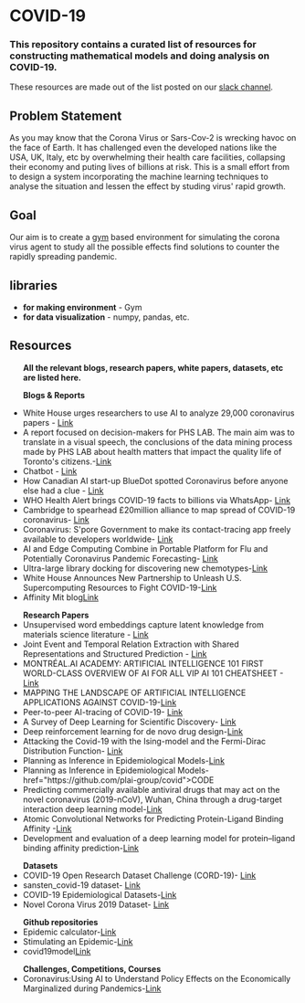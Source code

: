 # COVID-19
### This repository contains a curated list of resources for constructing mathematical models and doing analysis on COVID-19.

These resources are made out of the list posted on our [slack channel](https://www.linkedin.com/feed/update/urn:li:activity:6652004847895793664/).

## Problem Statement

As you may know that the Corona Virus or Sars-Cov-2 is wrecking havoc on the face of Earth. It has challenged even the developed nations like the USA, UK, Italy, etc by overwhelming their health care facilities, collapsing their economy and puting lives of billions at risk. This is a small effort from to design a system incorporating the machine learning techniques to analyse the situation and lessen the effect by studing virus' rapid growth.

## Goal

Our aim is to create a [gym](https://gym.openai.com/) based environment for simulating the corona virus agent to study all the possible effects find solutions to counter the rapidly spreading pandemic. 

## libraries 

<ul>
<li> <b> for making environment</b> - Gym</li>
  
<li> <b> for data visualization</b> - numpy, pandas, etc.</li>
</ul>

## Resources

<ul>
<b> All the relevant blogs, research papers, white papers, datasets, etc are listed here.</b> <br>
  
<b>Blogs & Reports</b>

<li>White House urges researchers to use AI to analyze 29,000 coronavirus papers - <a href="https://www.reuters.com/article/us-health-coronavirus-tech-research-idUSKBN2133E6">Link</a></li>

  
<li>A report focused on decision-makers for PHS LAB. The main aim was to translate in a visual speech, the conclusions of the data mining process made by PHS LAB about health matters that impact the quality life of Toronto's citizens.-<a href="https://www.behance.net/gallery/74360365/Health-report-of-Toronto-neighborhoods">Link</a></li>


<li>Chatbot - <a href="https://covid19.dialogue.co/?lng=en#/info">Link</a></li>


<li> How Canadian AI start-up BlueDot spotted Coronavirus before anyone else had a clue - <a href="https://diginomica.com/how-canadian-ai-start-bluedot-spotted-coronavirus-anyone-else-had-clue">Link</a></li>


<li> WHO Health Alert brings COVID-19 facts to billions via WhatsApp- <a href="https://www.who.int/news-room/feature-stories/detail/who-health-alert-brings-covid-19-facts-to-billions-via-whatsapp">Link</a></li>


<li>Cambridge to spearhead £20million alliance to map spread of COVID-19 coronavirus- <a href= "https://www.cam.ac.uk/research/news/cambridge-to-spearhead-ps20million-alliance-to-map-spread-of-covid-19-coronavirus?utm_campaign=research&utm_medium=social&utm_source=linkedin&utm_content=1584953090">Link</a></li>


<li>Coronavirus: S'pore Government to make its contact-tracing app freely available to developers worldwide- <a href="https://www.straitstimes.com/singapore/coronavirus-spore-government-to-make-its-contact-tracing-app-freely-available-to">Link</a></li>


<li>AI and Edge Computing Combine in Portable Platform for Flu and Potentially Coronavirus Pandemic Forecasting- <a href="https://www.genengnews.com/news/ai-and-edge-computing-combine-in-portable-platform-for-flu-and-potentially-coronavirus-forecasting/">Link</a></li>

<li>Ultra-large library docking for discovering new chemotypes-<a href="https://www.ncbi.nlm.nih.gov/pmc/articles/PMC6383769/">Link</a></li>


<li>White House Announces New Partnership to Unleash U.S. Supercomputing Resources to Fight COVID-19-<a href="https://www.whitehouse.gov/briefings-statements/white-house-announces-new-partnership-unleash-u-s-supercomputing-resources-fight-covid-19/">Link</a></li>


<li>Affinity Mit blog<a href="https://affinity.mit.edu/">Link</a></li>

</ul>
  
  
<ul>
<b>Research Papers</b>  
<li> Unsupervised word embeddings capture latent knowledge from materials science literature - <a href="https://perssongroup.lbl.gov/papers/dagdelen-2019-word-embeddings.pdf">Link</a></li>
  
<li>Joint Event and Temporal Relation Extraction with Shared Representations and Structured Prediction - <a href="https://arxiv.org/pdf/1909.05360.pdf">Link</a></li>

<li>MONTRÉAL.AI ACADEMY: ARTIFICIAL INTELLIGENCE 101 FIRST WORLD-CLASS OVERVIEW OF AI FOR ALL
VIP AI 101 CHEATSHEET - <a href="www.montreal.ai/ai4all.pdf">Link</a></li>

<li>MAPPING THE LANDSCAPE OF ARTIFICIAL INTELLIGENCE APPLICATIONS AGAINST COVID-19-<a href="https://drive.google.com/file/d/1vDcb6HeS-hufNgqH0dDhIEGjuJpnnkzT/view">Link</a></li>

<li>Peer-to-peer AI-tracing of COVID-19- <a href= "https://yoshuabengio.org/2020/03/23/peer-to-peer-ai-tracing-of-covid-19/">Link</a></li>

<li>A Survey of Deep Learning for Scientific Discovery- <a href="https://arxiv.org/abs/2003.11755">Link</a></li>

<li>Deep reinforcement learning for de novo drug design-<a href="https://advances.sciencemag.org/content/4/7/eaap7885">Link</a></li>

<li>Attacking the Covid-19 with the Ising-model and the Fermi-Dirac Distribution Function- <a href="https://arxiv.org/abs/2003.11860">Link</a></li>

<li>Planning as Inference in Epidemiological Models-<a href="https://arxiv.org/abs/2003.13221">Link</a></li>
<li>Planning as Inference in Epidemiological Models-<a> href="https://github.com/plai-group/covid">CODE</a></li>

<li>Predicting commercially available antiviral drugs that may act on the novel coronavirus (2019-nCoV), Wuhan, China through a drug-target interaction deep learning model-<a href="https://www.biorxiv.org/content/10.1101/2020.01.31.929547v1">Link</a></li> 

<li>Atomic Convolutional Networks for Predicting Protein-Ligand Binding Affinity -<a href="https://arxiv.org/abs/1703.10603">Link</a></li>

<li>Development and evaluation of a deep learning model for protein–ligand binding affinity prediction-<a href="https://www.ncbi.nlm.nih.gov/pmc/articles/PMC6198856/">Link</a></li>

</ul>


<ul>
<b>Datasets</b>
  
<li>COVID-19 Open Research Dataset Challenge (CORD-19)- <a href="https://www.kaggle.com/allen-institute-for-ai/CORD-19-research-challenge">Link</a></li>
  
<li>sansten_covid-19 dataset- <a href="https://drive.google.com/file/d/1egTa2hFNjBYKd8YF92nFAb4se-gj6fwA/view">Link</a></li>

<li>COVID-19 Epidemiological Datasets-<a href="https://sites.google.com/view/data-science-covid-19/data-and-resources">Link</a></li>

<li>Novel Corona Virus 2019 Dataset- <a href="https://www.kaggle.com/sudalairajkumar/novel-corona-virus-2019-dataset/tasks?taskId=508">Link</a></li>

</ul>

<ul>
<b>Github repositories</b>
  
<li>Epidemic calculator-<a href="http://gabgoh.github.io/COVID/index.html">Link</a></li>

<li>Stimulating an Epidemic-<a href="https://www.youtube.com/watch?v=gxAaO2rsdIs&feature=youtu.be">Link</a></li>
  
<li>covid19model<a href="https://github.com/ImperialCollegeLondon/covid19model">Link</a></li>

</ul>


<ul>
<b>Challenges, Competitions, Courses</b>
  
<li>Coronavirus:Using AI to Understand Policy Effects on the Economically Marginalized during Pandemics-<a href="https://omdena.com/challenges/ai-pandemics">Link</a></li>

</ul>














